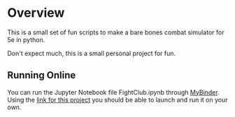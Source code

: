 # Overview
This is a small set of fun scripts to make a bare bones
combat simulator for 5e in python.

Don't expect much, this is a small personal project
for fun.

## Running Online
You can run the Jupyter Notebook file FightClub.ipynb through [MyBinder](https://mybinder.org/).  Using the [link for this 
project]() you should be able to launch and run it on your own.
